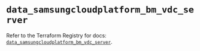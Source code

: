 # `data_samsungcloudplatform_bm_vdc_server`

Refer to the Terraform Registry for docs: [`data_samsungcloudplatform_bm_vdc_server`](https://registry.terraform.io/providers/samsungsdscloud/samsungcloudplatform/3.13.0/docs/data-sources/bm_vdc_server).
